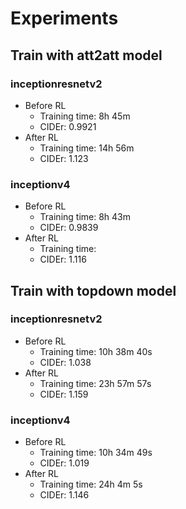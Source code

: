 # Experiments

## Train with att2att model

### inceptionresnetv2
* Before RL
  * Training time: 8h 45m
  * CIDEr: 0.9921
* After RL
  * Training time: 14h 56m
  * CIDEr: 1.123
### inceptionv4
* Before RL
  * Training time: 8h 43m
  * CIDEr: 0.9839
* After RL
  * Training time: 
  * CIDEr: 1.116
## Train with topdown model

### inceptionresnetv2
* Before RL
  * Training time: 10h 38m 40s
  * CIDEr: 1.038
* After RL
  * Training time: 23h 57m 57s
  * CIDEr: 1.159
### inceptionv4
* Before RL
  * Training time: 10h 34m 49s
  * CIDEr: 1.019
* After RL
  * Training time: 24h 4m 5s
  * CIDEr: 1.146
